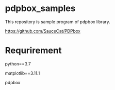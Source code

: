 # pdpbox_samples

This repository is sample program of pdpbox library.

https://github.com/SauceCat/PDPbox

# Requrirement

python==3.7

matplotlib==3.11.1

pdpbox
